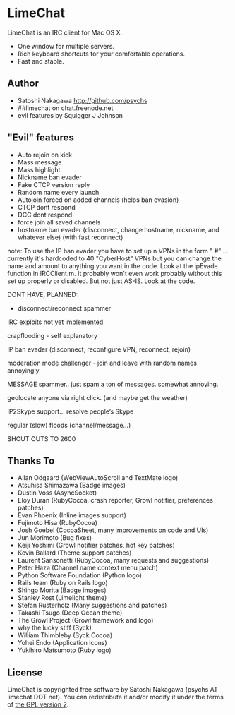 # LimeChat

LimeChat is an IRC client for Mac OS X.

* One window for multiple servers.
* Rich keyboard shortcuts for your comfortable operations.
* Fast and stable.

## Author

* Satoshi Nakagawa http://github.com/psychs
* ##limechat on chat.freenode.net
* evil features by Squigger J Johnson

## "Evil" features
* Auto rejoin on kick
* Mass message
* Mass highlight
* Nickname ban evader
* Fake CTCP version reply
* Random name every launch
* Autojoin forced on added channels (helps ban evasion)
* CTCP dont respond
* DCC dont respond
* force join all saved channels
* hostname ban evader (disconnect, change hostname, nickname, and whatever else) (with fast reconnect)

note: To use the IP ban evader you have to set up n VPNs in the form "<VPN Name> #" ... currently it's hardcoded to 40 "CyberHost" VPNs but you can change the name and amount to anything you want in the code. Look at the ipEvade function in IRCClient.m. It probably won't even work probably without this set up properly or disabled. But not just AS-IS. Look at the code.


DONT HAVE, PLANNED:

* disconnect/reconnect spammer

IRC exploits not yet implemented

crapflooding - self explanatory

IP ban evader (disconnect, reconfigure VPN, reconnect, rejoin)

moderation mode challenger - join and leave with random names annoyingly

MESSAGE spammer.. just spam a ton of messages. somewhat annoying.

geolocate anyone via right click. (and maybe get the weather)

IP2Skype support… resolve people’s Skype

regular (slow) floods (channel/message…)


SHOUT OUTS TO 2600


## Thanks To

* Allan Odgaard  (WebViewAutoScroll and TextMate logo)
* Atsuhisa Shimazawa  (Badge images)
* Dustin Voss  (AsyncSocket)
* Eloy Duran  (RubyCocoa, crash reporter, Growl notifier, preferences patches)
* Evan Phoenix  (Inline images support)
* Fujimoto Hisa  (RubyCocoa)
* Josh Goebel  (CocoaSheet, many improvements on code and UIs)
* Jun Morimoto  (Bug fixes)
* Keiji Yoshimi  (Growl notifier patches, hot key patches)
* Kevin Ballard  (Theme support patches)
* Laurent Sansonetti  (RubyCocoa, many requests and suggestions)
* Peter Haza  (Channel name context menu patch)
* Python Software Foundation  (Python logo)
* Rails team  (Ruby on Rails logo)
* Shingo Morita  (Badge images)
* Stanley Rost  (Limelight theme)
* Stefan Rusterholz  (Many suggestions and patches)
* Takashi Tsugo  (Deep Ocean theme)
* The Growl Project  (Growl framework and logo)
* why the lucky stiff  (Syck)
* William Thimbleby  (Syck Cocoa)
* Yohei Endo  (Application icons)
* Yukihiro Matsumoto  (Ruby logo)

## License

LimeChat is copyrighted free software by Satoshi Nakagawa (psychs AT limechat DOT net).
You can redistribute it and/or modify it under the terms of [the GPL version 2](https://github.com/psychs/limechat/blob/master/GPL.txt).
